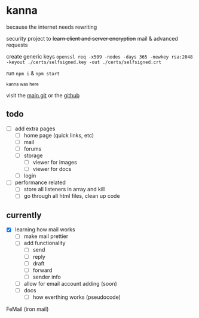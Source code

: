 # kanna

because the internet needs rewriting

security project to ~~learn client and server encryption~~ mail & advanced requests

create generic keys `openssl req -x509 -nodes -days 365 -newkey rsa:2048 -keyout ./certs/selfsigned.key -out ./certs/selfsigned.crt`

run `npm i` & `npm start`

<sub>kanna was here</sub>

visit the [main git](https://git.disroot.org/grantsquires/kanna-site) or the [github](https://github.com/squiresgrant/kanna-site)

## todo

- [ ] add extra pages
  - [ ] home page (quick links, etc)
  - [ ] mail
  - [ ] forums
  - [ ] storage
    - [ ] viewer for images
    - [ ] viewer for docs
  - [ ] login
- [ ] performance related
  - [ ] store all listeners in array and kill
  - [ ] go through all html files, clean up code

## currently

- [x] learning how mail works
  - [ ] make mail prettier
  - [ ] add functionality
    - [ ] send
    - [ ] reply
    - [ ] draft
    - [ ] forward
    - [ ] sender info
  - [ ] allow for email account adding (soon)
  - [ ] docs
    - [ ] how everthing works (pseudocode)

FeMail (iron mail)
